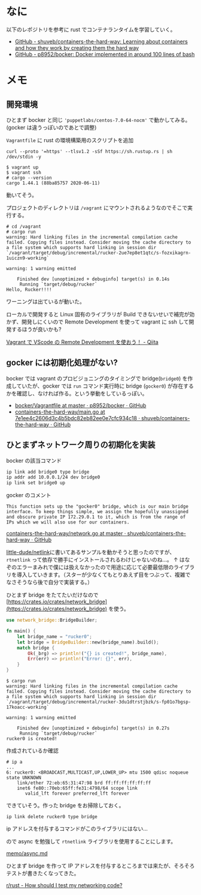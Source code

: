 # なに

以下のレポジトリを参考に rust でコンテナランタイムを学習していく。

- [GitHub - shuveb/containers-the-hard-way: Learning about containers and how they work by creating them the hard way](https://github.com/shuveb/containers-the-hard-way)
- [GitHub - p8952/bocker: Docker implemented in around 100 lines of bash](https://github.com/p8952/bocker)

# メモ

## 開発環境

ひとまず bocker と同じ `'puppetlabs/centos-7.0-64-nocm'` で動かしてみる。(gocker は違うっぽいのであとで調整)

`Vagrantfile` に rust の環境構築用のスクリプトを追加

```
curl --proto '=https' --tlsv1.2 -sSf https://sh.rustup.rs | sh /dev/stdin -y
```

```
$ vagrant up
$ vagrant ssh
# cargo --version
cargo 1.44.1 (88ba85757 2020-06-11)
```

動いてそう。

プロジェクトのディレクトリは `/vagrant` にマウントされるようなのでそこで実行する。

```
# cd /vagrant
# cargo run
warning: Hard linking files in the incremental compilation cache failed. Copying files instead. Consider moving the cache directory to a file system which supports hard linking in session dir `/vagrant/target/debug/incremental/rucker-2ue7ep8et1qtc/s-fozxikagrn-1uiczn9-working`

warning: 1 warning emitted

    Finished dev [unoptimized + debuginfo] target(s) in 0.14s
     Running `target/debug/rucker`
Hello, Rucker!!!!
```

ワーニングは出ているが動いた。

ローカルで開発すると Linux 固有のライブラリが Build できないせいで補完が効かず、開発しにくいので Remote Development を使って vagrant に ssh して開発するほうが良いかも?

[Vagrant で VScode の Remote Development を使おう！ - Qiita](https://qiita.com/hppRC/items/9a46fdb4af792a454921)

## gocker には初期化処理がない?

bocker では vagrant のプロビジョニングのタイミングで bridge(`bridge0`) を作成していたが、gocker では `run` コマンド実行時に bridge (`gocker0`) が存在するかを確認し、なければ作る。という挙動をしているっぽい。

- [bocker/Vagrantfile at master · p8952/bocker · GitHub](https://github.com/p8952/bocker/blob/master/Vagrantfile#L32)
- [containers-the-hard-way/main.go at 7e1ee4c2606d3c4b5bdc82eb82ee0e7cfc934c18 · shuveb/containers-the-hard-way · GitHub](https://github.com/shuveb/containers-the-hard-way/blob/7e1ee4c2606d3c4b5bdc82eb82ee0e7cfc934c18/main.go#L37)

## ひとまずネットワーク周りの初期化を実装

bocker の該当コマンド

```bash
ip link add bridge0 type bridge
ip addr add 10.0.0.1/24 dev bridge0
ip link set bridge0 up
```

gocker のコメント

```
This function sets up the "gocker0" bridge, which is our main bridge
interface. To keep things simple, we assign the hopefully unassigned
and obscure private IP 172.29.0.1 to it, which is from the range of
IPs which we will also use for our containers.
```

[containers-the-hard-way/network.go at master · shuveb/containers-the-hard-way · GitHub](https://github.com/shuveb/containers-the-hard-way/blob/master/network.go#L46)

[little-dude/netlink](https://github.com/little-dude/netlink/blob/a50bfe01291dd6c19b48da2fa048acfd2c6677ec/rtnetlink/examples/create_bridge.rs)に書いてあるサンプルを動かそうと思ったのですが、`rtnetlink` って依存で勝手にインストールされるわけじゃないのね…。
↑ はなぞのエラーまみれで僕には扱えなかったので用途に応じて必要最低限のライブラリを導入していきます。（スターが少なくてもとりあえず目をつぶって、複雑でなさそうなら後で自分で実装する。）

ひとまず bridge をたてたいだけなので [https://crates.io/crates/network_bridge](https://crates.io/crates/network_bridge) を使う。

```main.rs
use network_bridge::BridgeBuilder;

fn main() {
    let bridge_name = "rucker0";
    let bridge = BridgeBuilder::new(bridge_name).build();
    match bridge {
        Ok(_brg) => println!("{} is created!", bridge_name),
        Err(err) => println!("Error: {}", err),
    }
}
```

```
$ cargo run
warning: Hard linking files in the incremental compilation cache failed. Copying files instead. Consider moving the cache directory to a file system which supports hard linking in session dir `/vagrant/target/debug/incremental/rucker-3du1dtrstjbzk/s-fp01o7bgsp-17koacc-working`

warning: 1 warning emitted

    Finished dev [unoptimized + debuginfo] target(s) in 0.27s
     Running `target/debug/rucker`
rucker0 is created!
```

作成されているか確認

```
# ip a
...
6: rucker0: <BROADCAST,MULTICAST,UP,LOWER_UP> mtu 1500 qdisc noqueue state UNKNOWN
    link/ether 72:eb:65:31:47:98 brd ff:ff:ff:ff:ff:ff
    inet6 fe80::70eb:65ff:fe31:4798/64 scope link
       valid_lft forever preferred_lft forever
```

できていそう。作った bridge をお掃除しておく。

```
ip link delete rucker0 type bridge
```

ip アドレスを付与するコマンドがこのライブラリにはない…

ので async を勉強して `rtnetlink` ライブラリを使用することにします。

[memo/async.md](memo/async.md)

ひとまず bridge を作って IP アドレスを付与するところまでは来たが、そろそろテストが書きたくなってきた。

[r/rust - How should I test my networking code?](https://www.reddit.com/r/rust/comments/8u0dk5/how_should_i_test_my_networking_code/)
